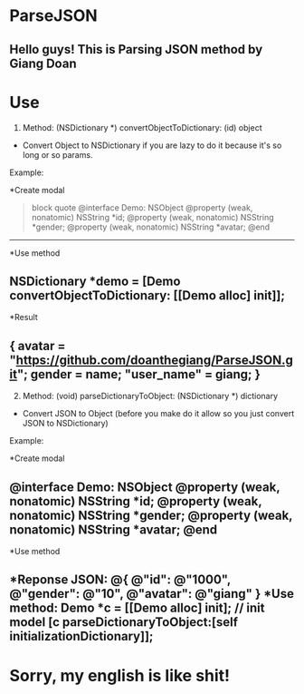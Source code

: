 # ParseJSON
 Hello guys! This is Parsing JSON method by Giang Doan
 ----
# Use
1. Method: (NSDictionary *) convertObjectToDictionary: (id) object
- Convert Object to NSDictionary if you are lazy to do it because it's so long or so params.

Example:

*Create modal
>block quote
@interface Demo: NSObject
@property (weak, nonatomic) NSString *id;
@property (weak, nonatomic) NSString *gender;
@property (weak, nonatomic) NSString *avatar;
@end
----
*Use method 
>
NSDictionary *demo = [Demo convertObjectToDictionary: [[Demo alloc] init]];
----
*Result
##
{
    avatar = "https://github.com/doanthegiang/ParseJSON.git";
    gender = name;
    "user_name" = giang;
}
----

2. Method: (void) parseDictionaryToObject: (NSDictionary *) dictionary
- Convert JSON to Object (before you make do it allow so you just convert JSON to NSDictionary)

Example:

*Create modal
>
@interface Demo: NSObject
@property (weak, nonatomic) NSString *id;
@property (weak, nonatomic) NSString *gender;
@property (weak, nonatomic) NSString *avatar;
@end
----
*Use method 
>
*Reponse JSON:
@{
        @"id": @"1000",
        @"gender": @"10",
        @"avatar": @"giang"
}
*Use method: 
Demo *c = [[Demo alloc] init]; // init model
[c parseDictionaryToObject:[self initializationDictionary]];
----

# Sorry, my english is like shit!

